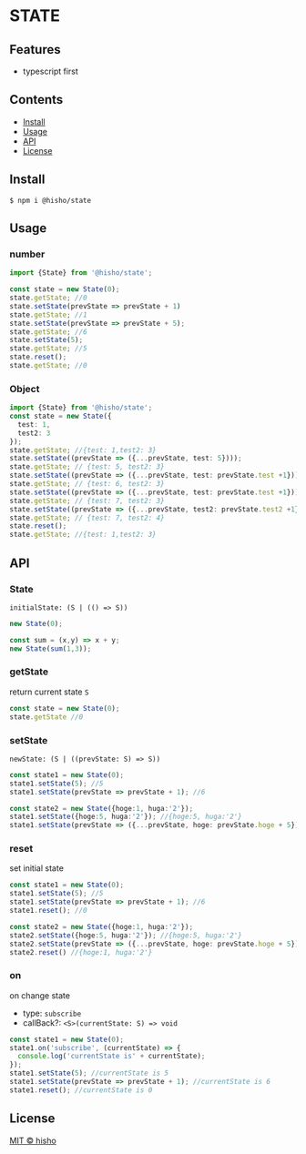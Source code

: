 # STATE

## Features
- typescript first

## Contents

- [Install](#install)
- [Usage](#usage)
- [API](#api)
- [License](#license)

## Install

```shell script
$ npm i @hisho/state
```

## Usage

### number

```typescript
import {State} from '@hisho/state';

const state = new State(0);
state.getState; //0
state.setState(prevState => prevState + 1)
state.getState; //1
state.setState(prevState => prevState + 5);
state.getState; //6
state.setState(5);
state.getState; //5
state.reset();
state.getState; //0
```

### Object

```typescript
import {State} from '@hisho/state';
const state = new State({
  test: 1,
  test2: 3
});
state.getState; //{test: 1,test2: 3}
state.setState((prevState => ({...prevState, test: 5})));
state.getState; // {test: 5, test2: 3}
state.setState((prevState => ({...prevState, test: prevState.test +1})));
state.getState; // {test: 6, test2: 3}
state.setState((prevState => ({...prevState, test: prevState.test +1})));
state.getState; // {test: 7, test2: 3}
state.setState((prevState => ({...prevState, test2: prevState.test2 +1})));
state.getState; // {test: 7, test2: 4}
state.reset();
state.getState; //{test: 1,test2: 3}
```

## API

### State
`initialState: (S | (() => S))`
```typescript
new State(0);

const sum = (x,y) => x + y;
new State(sum(1,3));
```

### getState
return current state `S`
```typescript
const state = new State(0);
state.getState //0
```

### setState
`newState: (S | ((prevState: S) => S))`
```typescript
const state1 = new State(0);
state1.setState(5); //5
state1.setState(prevState => prevState + 1); //6

const state2 = new State({hoge:1, huga:'2'});
state1.setState({hoge:5, huga:'2'}); //{hoge:5, huga:'2'}
state1.setState(prevState => ({...prevState, hoge: prevState.hoge + 5})); //{hoge:10, huga:'2'}
```

### reset
set initial state
```typescript
const state1 = new State(0);
state1.setState(5); //5
state1.setState(prevState => prevState + 1); //6
state1.reset(); //0

const state2 = new State({hoge:1, huga:'2'});
state2.setState({hoge:5, huga:'2'}); //{hoge:5, huga:'2'}
state2.setState(prevState => ({...prevState, hoge: prevState.hoge + 5})); //{hoge:10, huga:'2'}
state2.reset() //{hoge:1, huga:'2'}
```

### on
on change state
- type: `subscribe`
- callBack?: `<S>(currentState: S) => void`

```typescript
const state1 = new State(0);
state1.on('subscribe', (currentState) => {
  console.log('currentState is' + currentState);
});
state1.setState(5); //currentState is 5
state1.setState(prevState => prevState + 1); //currentState is 6
state1.reset(); //currentState is 0
```


## License

[MIT © hisho](./LICENSE)

